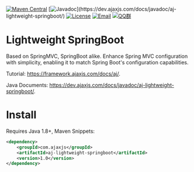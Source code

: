 [![Maven Central](https://img.shields.io/maven-central/v/com.ajaxjs/aj-lightweight-springboot?label=Latest%20Release)](https://central.sonatype.com/artifact/com.ajaxjs/aj-lightweight-springboot)
[![Javadoc](https://img.shields.io/badge/javadoc-1.0-brightgreen.svg?)](https://dev.ajaxjs.com/docs/javadoc/aj-lightweight-springboot/)
[![License](https://img.shields.io/badge/license-Apache--2.0-green.svg?longCache=true&style=flat)](http://www.apache.org/licenses/LICENSE-2.0.txt)
[![Email](https://img.shields.io/badge/Contact--me-Email-orange.svg)](mailto:frank@ajaxjs.com)
[![QQ群](https://framework.ajaxjs.com/static/qq.svg)](https://shang.qq.com/wpa/qunwpa?idkey=3877893a4ed3a5f0be01e809e7ac120e346102bd550deb6692239bb42de38e22)

# Lightweight SpringBoot
Based on SpringMVC, SpringBoot alike. Enhance Spring MVC configuration with simplicity, enabling it to match Spring Boot's configuration capabilities.

Tutorial: https://framework.ajaxjs.com/docs/aj/.

Java Documents: https://dev.ajaxjs.com/docs/javadoc/aj-lightweight-springboot/.

# Install
Requires Java 1.8+, Maven Snippets:

```xml
<dependency>
    <groupId>com.ajaxjs</groupId>
    <artifactId>aj-lightweight-springboot</artifactId>
    <version>1.0</version>
</dependency>
```